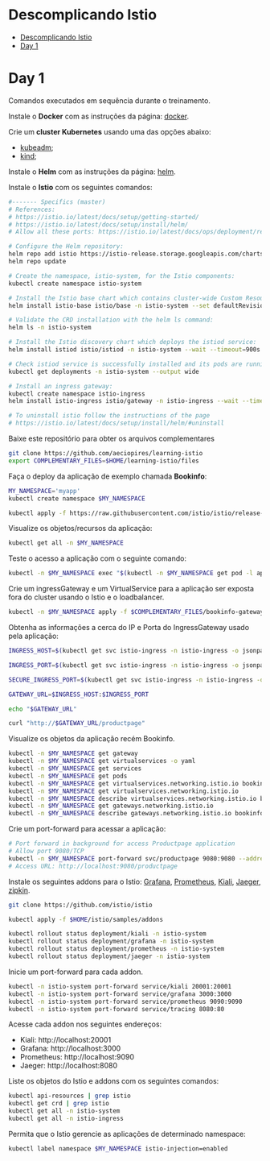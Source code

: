 # Descomplicando Istio

<!-- TOC -->

- [Descomplicando Istio](#descomplicando-istio)
- [Day 1](#day-1)

<!-- TOC -->

# Day 1

Comandos executados em sequência durante o treinamento.

Instale o **Docker** com as instruções da página: [docker](docker.md).

Crie um **cluster Kubernetes** usando uma das opções abaixo:

* [kubeadm](kubeadm.md);
* [kind](kind.md);

Instale o **Helm** com as instruções da página: [helm](helm.md).

Instale o **Istio** com os seguintes comandos:

```bash
#------- Specifics (master)
# References:
# https://istio.io/latest/docs/setup/getting-started/
# https://istio.io/latest/docs/setup/install/helm/
# Allow all these ports: https://istio.io/latest/docs/ops/deployment/requirements/

# Configure the Helm repository:
helm repo add istio https://istio-release.storage.googleapis.com/charts
helm repo update

# Create the namespace, istio-system, for the Istio components:
kubectl create namespace istio-system

# Install the Istio base chart which contains cluster-wide Custom Resource Definitions (CRDs) which must be installed prior to the deployment of the Istio control plane.
helm install istio-base istio/base -n istio-system --set defaultRevision=default

# Validate the CRD installation with the helm ls command:
helm ls -n istio-system

# Install the Istio discovery chart which deploys the istiod service:
helm install istiod istio/istiod -n istio-system --wait --timeout=900s

# Check istiod service is successfully installed and its pods are running:
kubectl get deployments -n istio-system --output wide

# Install an ingress gateway:
kubectl create namespace istio-ingress
helm install istio-ingress istio/gateway -n istio-ingress --wait --timeout=900s

# To uninstall istio follow the instructions of the page
# https://istio.io/latest/docs/setup/install/helm/#uninstall
```

Baixe este repositório para obter os arquivos complementares

```bash
git clone https://github.com/aeciopires/learning-istio
export COMPLEMENTARY_FILES=$HOME/learning-istio/files
```

Faça o deploy da aplicação de exemplo chamada **Bookinfo**:

```bash
MY_NAMESPACE='myapp'
kubectl create namespace $MY_NAMESPACE

kubectl apply -f https://raw.githubusercontent.com/istio/istio/release-1.20/samples/bookinfo/platform/kube/bookinfo.yaml -n $MY_NAMESPACE
```

Visualize os objetos/recursos da aplicação:

```bash
kubectl get all -n $MY_NAMESPACE
```

Teste o acesso a aplicação com o seguinte comando:

```bash
kubectl -n $MY_NAMESPACE exec "$(kubectl -n $MY_NAMESPACE get pod -l app=ratings -o jsonpath='{.items[0].metadata.name}')" -c ratings -- curl -sS productpage:9080/productpage | grep -o "<title>.*</title>"
```

Crie um ingressGateway e um VirtualService para a aplicação ser exposta fora do cluster usando o Istio e o loadbalancer.

```bash
kubectl -n $MY_NAMESPACE apply -f $COMPLEMENTARY_FILES/bookinfo-gateway.yaml
```

Obtenha as informações a cerca do IP e Porta do IngressGateway usado pela aplicação:

```bash
INGRESS_HOST=$(kubectl get svc istio-ingress -n istio-ingress -o jsonpath='{.status.loadBalancer.ingress[0].ip}')

INGRESS_PORT=$(kubectl get svc istio-ingress -n istio-ingress -o jsonpath='{.spec.ports[?(@.name=="http2")].port}')

SECURE_INGRESS_PORT=$(kubectl get svc istio-ingress -n istio-ingress -o jsonpath='{.spec.ports[?(@.name=="https")].port}')

GATEWAY_URL=$INGRESS_HOST:$INGRESS_PORT

echo "$GATEWAY_URL"

curl "http://$GATEWAY_URL/productpage"
```

Visualize os objetos da aplicação recém Bookinfo.

```bash
kubectl -n $MY_NAMESPACE get gateway
kubectl -n $MY_NAMESPACE get virtualservices -o yaml
kubectl -n $MY_NAMESPACE get services
kubectl -n $MY_NAMESPACE get pods
kubectl -n $MY_NAMESPACE get virtualservices.networking.istio.io bookinfo -o yaml
kubectl -n $MY_NAMESPACE get virtualservices.networking.istio.io
kubectl -n $MY_NAMESPACE describe virtualservices.networking.istio.io bookinfo
kubectl -n $MY_NAMESPACE get gateways.networking.istio.io
kubectl -n $MY_NAMESPACE describe gateways.networking.istio.io bookinfo-gateway
```

Crie um port-forward para acessar a aplicação:

```bash
# Port forward in background for access Productpage application
# Allow port 9080/TCP
kubectl -n $MY_NAMESPACE port-forward svc/productpage 9080:9080 --address=0.0.0.0
# Access URL: http://localhost:9080/productpage
```

Instale os seguintes addons para o Istio: [Grafana](https://grafana.com), [Prometheus](https://prometheus.io), [Kiali](https://kiali.io), [Jaeger](https://www.jaegertracing.io), [zipkin](https://zipkin.io/).

```bash
git clone https://github.com/istio/istio

kubectl apply -f $HOME/istio/samples/addons

kubectl rollout status deployment/kiali -n istio-system
kubectl rollout status deployment/grafana -n istio-system
kubectl rollout status deployment/prometheus -n istio-system
kubectl rollout status deployment/jaeger -n istio-system
```

Inicie um port-forward para cada addon.

```bash
kubectl -n istio-system port-forward service/kiali 20001:20001
kubectl -n istio-system port-forward service/grafana 3000:3000
kubectl -n istio-system port-forward service/prometheus 9090:9090
kubectl -n istio-system port-forward service/tracing 8080:80
```

Acesse cada addon nos seguintes endereços:

* Kiali: http://localhost:20001
* Grafana: http://localhost:3000
* Prometheus: http://localhost:9090
* Jaeger: http://localhost:8080

Liste os objetos do Istio e addons com os seguintes comandos:

```bash
kubectl api-resources | grep istio
kubectl get crd | grep istio
kubectl get all -n istio-system
kubectl get all -n istio-ingress
```

Permita que o Istio gerencie as aplicações de determinado namespace:

```bash
kubectl label namespace $MY_NAMESPACE istio-injection=enabled
```
